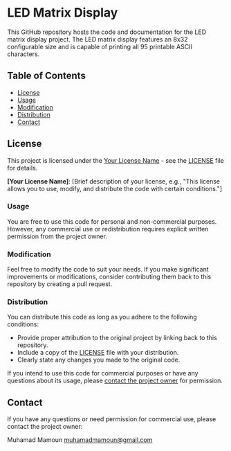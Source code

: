 # LED Matrix Display

This GitHub repository hosts the code and documentation for the LED matrix display project. The LED matrix display features an 8x32 configurable size and is capable of printing all 95 printable ASCII characters.

## Table of Contents

- [License](#license)
- [Usage](#usage)
- [Modification](#modification)
- [Distribution](#distribution)
- [Contact](#contact)

## License

This project is licensed under the [Your License Name](LICENSE) - see the [LICENSE](LICENSE) file for details.

**[Your License Name]**: [Brief description of your license, e.g., "This license allows you to use, modify, and distribute the code with certain conditions."]

### Usage

You are free to use this code for personal and non-commercial purposes. However, any commercial use or redistribution requires explicit written permission from the project owner.

### Modification

Feel free to modify the code to suit your needs. If you make significant improvements or modifications, consider contributing them back to this repository by creating a pull request.

### Distribution

You can distribute this code as long as you adhere to the following conditions:
- Provide proper attribution to the original project by linking back to this repository.
- Include a copy of the [LICENSE](LICENSE) file with your distribution.
- Clearly state any changes you made to the original code.

If you intend to use this code for commercial purposes or have any questions about its usage, please [contact the project owner](#contact) for permission.

## Contact

If you have any questions or need permission for commercial use, please contact the project owner:

Muhamad Mamoun
muhamadmamoun@gmail.com
